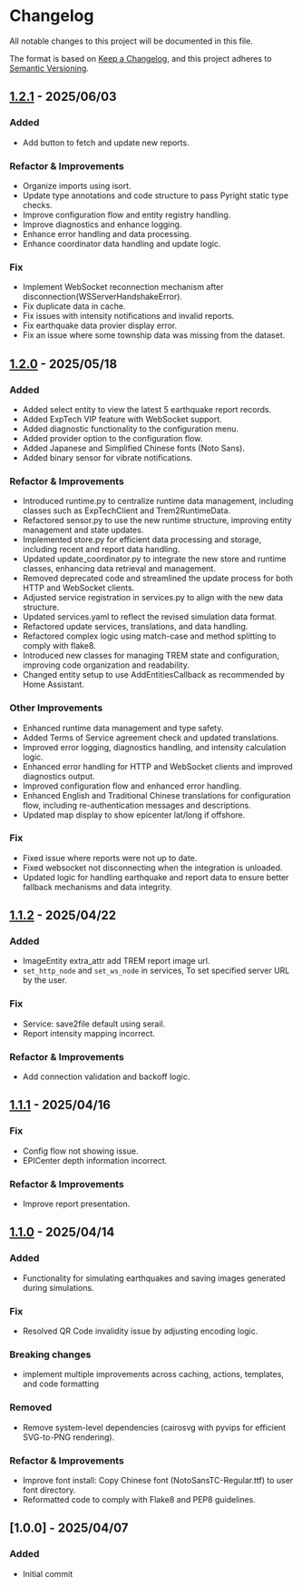 # Changelog

All notable changes to this project will be documented in this file.

The format is based on [Keep a Changelog](https://keepachangelog.com/en/1.1.0/),
and this project adheres to [Semantic Versioning](https://semver.org/spec/v2.0.0.html).

## [1.2.1] - 2025/06/03
### Added
  - Add button to fetch and update new reports.

### Refactor & Improvements
  - Organize imports using isort.
  - Update type annotations and code structure to pass Pyright static type checks.
  - Improve configuration flow and entity registry handling.
  - Improve diagnostics and enhance logging.
  - Enhance error handling and data processing.
  - Enhance coordinator data handling and update logic.

### Fix
  - Implement WebSocket reconnection mechanism after disconnection(WSServerHandshakeError).
  - Fix duplicate data in cache.
  - Fix issues with intensity notifications and invalid reports.
  - Fix earthquake data provier display error.
  - Fix an issue where some township data was missing from the dataset.

## [1.2.0] - 2025/05/18
### Added
  - Added select entity to view the latest 5 earthquake report records.
  - Added ExpTech VIP feature with WebSocket support.
  - Added diagnostic functionality to the configuration menu.
  - Added provider option to the configuration flow.
  - Added Japanese and Simplified Chinese fonts (Noto Sans).
  - Added binary sensor for vibrate notifications.

### Refactor & Improvements
  - Introduced runtime.py to centralize runtime data management, including classes such as ExpTechClient and Trem2RuntimeData.
  - Refactored sensor.py to use the new runtime structure, improving entity management and state updates.
  - Implemented store.py for efficient data processing and storage, including recent and report data handling.
  - Updated update_coordinator.py to integrate the new store and runtime classes, enhancing data retrieval and management.
  - Removed deprecated code and streamlined the update process for both HTTP and WebSocket clients.
  - Adjusted service registration in services.py to align with the new data structure.
  - Updated services.yaml to reflect the revised simulation data format.
  - Refactored update services, translations, and data handling.
  - Refactored complex logic using match-case and method splitting to comply with flake8.
  - Introduced new classes for managing TREM state and configuration, improving code organization and readability.
  - Changed entity setup to use AddEntitiesCallback as recommended by Home Assistant.

### Other Improvements
  - Enhanced runtime data management and type safety.
  - Added Terms of Service agreement check and updated translations.
  - Improved error logging, diagnostics handling, and intensity calculation logic.
  - Enhanced error handling for HTTP and WebSocket clients and improved diagnostics output.
  - Improved configuration flow and enhanced error handling.
  - Enhanced English and Traditional Chinese translations for configuration flow, including re-authentication messages and descriptions.
  - Updated map display to show epicenter lat/long if offshore.

### Fix
  - Fixed issue where reports were not up to date.
  - Fixed websocket not disconnecting when the integration is unloaded.
  - Updated logic for handling earthquake and report data to ensure better fallback mechanisms and data integrity.


## [1.1.2] - 2025/04/22

### Added
- ImageEntity extra_attr add TREM report image url.
- `set_http_node` and `set_ws_node` in services, To set specified server URL by the user.


### Fix
- Service: save2file default using serail.
- Report intensity mapping incorrect.

### Refactor & Improvements
- Add connection validation and backoff logic.


## [1.1.1] - 2025/04/16

### Fix
- Config flow not showing issue.
- EPICenter depth information incorrect.

### Refactor & Improvements
- Improve report presentation.


## [1.1.0] - 2025/04/14

### Added
- Functionality for simulating earthquakes and saving images generated during simulations.

### Fix
- Resolved QR Code invalidity issue by adjusting encoding logic.

### Breaking changes
- implement multiple improvements across caching, actions, templates, and code formatting

### Removed
- Remove system-level dependencies (cairosvg with pyvips for efficient SVG-to-PNG rendering).

### Refactor & Improvements
- Improve font install: Copy Chinese font (NotoSansTC-Regular.ttf) to user font directory.
- Reformatted code to comply with Flake8 and PEP8 guidelines.


## [1.0.0] - 2025/04/07

### Added
- Initial commit

[1.2.1]: https://github.com/gaojiafamily/ha-trem2/compare/v1.2.0...v1.2.1
[1.2.0]: https://github.com/gaojiafamily/ha-trem2/compare/v1.1.2...v1.2.0
[1.1.2]: https://github.com/gaojiafamily/ha-trem2/compare/v1.1.1...v1.1.2
[1.1.1]: https://github.com/gaojiafamily/ha-trem2/compare/v1.1.0...v1.1.1
[1.1.0]: https://github.com/gaojiafamily/ha-trem2/compare/v1.0.0...v1.1.0